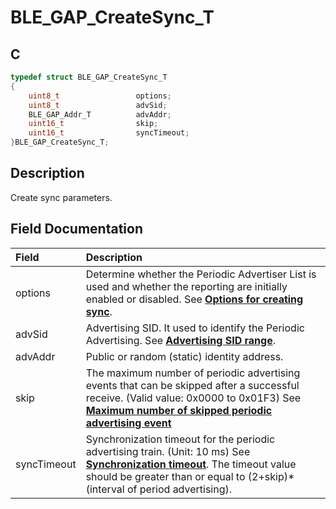 # BLE_GAP_CreateSync_T

## C

```c
typedef struct BLE_GAP_CreateSync_T
{
    uint8_t                 options;
    uint8_t                 advSid;
    BLE_GAP_Addr_T          advAddr;
    uint16_t                skip;
    uint16_t                syncTimeout;
}BLE_GAP_CreateSync_T;
```

## Description

Create sync parameters.


## Field Documentation

|Field|Description|
|:---|:---|
|options|Determine whether the Periodic Advertiser List is used and whether the reporting are initially enabled or disabled. See **[Options for creating sync](GUID-7843B845-058A-4759-BC10-8DEF7B5190E7.md)**.|
|advSid|Advertising SID. It used to identify the Periodic Advertising. See **[Advertising SID range](GUID-75159796-FD3E-4289-9B54-EFC225A21F07.md)**.|
|advAddr|Public or random (static) identity address.|
|skip|The maximum number of periodic advertising events that can be skipped after a successful receive. (Valid value: 0x0000 to 0x01F3)                                                                         See **[Maximum number of skipped periodic advertising event](GUID-549FBB04-5D87-4DBC-A89A-D42484219FD9.md)**|
|syncTimeout|Synchronization timeout for the periodic advertising train. (Unit: 10 ms) See **[Synchronization timeout](GUID-926EB20E-CF11-41A7-AE40-02EF0533EA4F.md)**.  The timeout value should be greater than or equal to (2+skip)*(interval of period advertising).|
